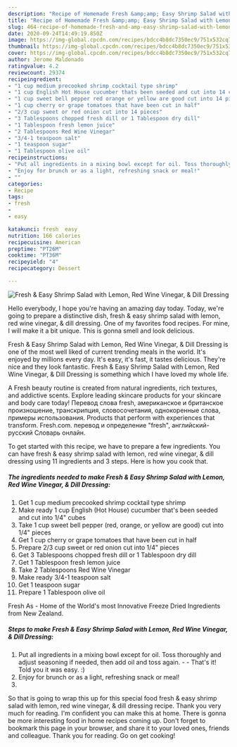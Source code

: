 ```yaml
---
description: "Recipe of Homemade Fresh &amp;amp; Easy Shrimp Salad with Lemon, Red Wine Vinegar, &amp;amp; Dill Dressing"
title: "Recipe of Homemade Fresh &amp;amp; Easy Shrimp Salad with Lemon, Red Wine Vinegar, &amp;amp; Dill Dressing"
slug: 464-recipe-of-homemade-fresh-and-amp-easy-shrimp-salad-with-lemon-red-wine-vinegar-and-amp-dill-dressing
date: 2020-09-24T14:49:19.850Z
image: https://img-global.cpcdn.com/recipes/bdcc4b8dc7350ec9/751x532cq70/fresh-easy-shrimp-salad-with-lemon-red-wine-vinegar-dill-dressing-recipe-main-photo.jpg
thumbnail: https://img-global.cpcdn.com/recipes/bdcc4b8dc7350ec9/751x532cq70/fresh-easy-shrimp-salad-with-lemon-red-wine-vinegar-dill-dressing-recipe-main-photo.jpg
cover: https://img-global.cpcdn.com/recipes/bdcc4b8dc7350ec9/751x532cq70/fresh-easy-shrimp-salad-with-lemon-red-wine-vinegar-dill-dressing-recipe-main-photo.jpg
author: Jerome Maldonado
ratingvalue: 4.2
reviewcount: 29374
recipeingredient:
- "1 cup medium precooked shrimp cocktail type shrimp"
- "1 cup English Hot House cucumber thats been seeded and cut into 14 cubes"
- "1 cup sweet bell pepper red orange or yellow are good cut into 14 pieces"
- "1 cup cherry or grape tomatoes that have been cut in half"
- "2/3 cup sweet or red onion cut into 14 pieces"
- "3 Tablespoons chopped fresh dill or 1 Tablespoon dry dill"
- "1 Tablespoon fresh lemon juice"
- "2 Tablespoons Red Wine Vinegar"
- "3/4-1 teaspoon salt"
- "1 teaspoon sugar"
- "1 Tablespoon olive oil"
recipeinstructions:
- "Put all ingredients in a mixing bowl except for oil. Toss thoroughly and adjust seasoning if needed, then add oil and toss again.  That&#39;s it! Told you it was easy. :)"
- "Enjoy for brunch or as a light, refreshing snack or meal!"
- ""
categories:
- Recipe
tags:
- fresh
- 
- easy

katakunci: fresh  easy 
nutrition: 166 calories
recipecuisine: American
preptime: "PT26M"
cooktime: "PT36M"
recipeyield: "4"
recipecategory: Dessert

---
```



![Fresh &amp; Easy Shrimp Salad with Lemon, Red Wine Vinegar, &amp; Dill Dressing](https://img-global.cpcdn.com/recipes/bdcc4b8dc7350ec9/751x532cq70/fresh-easy-shrimp-salad-with-lemon-red-wine-vinegar-dill-dressing-recipe-main-photo.jpg)

Hello everybody, I hope you're having an amazing day today. Today, we're going to prepare a distinctive dish, fresh &amp; easy shrimp salad with lemon, red wine vinegar, &amp; dill dressing. One of my favorites food recipes. For mine, I will make it a bit unique. This is gonna smell and look delicious.

Fresh &amp; Easy Shrimp Salad with Lemon, Red Wine Vinegar, &amp; Dill Dressing is one of the most well liked of current trending meals in the world. It's enjoyed by millions every day. It's easy, it's fast, it tastes delicious. They're nice and they look fantastic. Fresh &amp; Easy Shrimp Salad with Lemon, Red Wine Vinegar, &amp; Dill Dressing is something which I have loved my whole life.

A Fresh beauty routine is created from natural ingredients, rich textures, and addictive scents. Explore leading skincare products for your skincare and body care today! Перевод слова fresh, американское и британское произношение, транскрипция, словосочетания, однокоренные слова, примеры использования. Products that perform with experiences that transform. Fresh.com. перевод и определение &#34;fresh&#34;, английский-русский Словарь онлайн.


To get started with this recipe, we have to prepare a few ingredients. You can have fresh &amp; easy shrimp salad with lemon, red wine vinegar, &amp; dill dressing using 11 ingredients and 3 steps. Here is how you cook that.

<!--inarticleads1-->

##### The ingredients needed to make Fresh &amp; Easy Shrimp Salad with Lemon, Red Wine Vinegar, &amp; Dill Dressing:

1. Get 1 cup medium precooked shrimp cocktail type shrimp
1. Make ready 1 cup English (Hot House) cucumber that&#39;s been seeded and cut into 1/4&#34; cubes
1. Take 1 cup sweet bell pepper (red, orange, or yellow are good) cut into 1/4&#34; pieces
1. Get 1 cup cherry or grape tomatoes that have been cut in half
1. Prepare 2/3 cup sweet or red onion cut into 1/4&#34; pieces
1. Get 3 Tablespoons chopped fresh dill or 1 Tablespoon dry dill
1. Get 1 Tablespoon fresh lemon juice
1. Take 2 Tablespoons Red Wine Vinegar
1. Make ready 3/4-1 teaspoon salt
1. Get 1 teaspoon sugar
1. Prepare 1 Tablespoon olive oil


Fresh As - Home of the World&#39;s most Innovative Freeze Dried Ingredients from New Zealand. 

<!--inarticleads2-->

##### Steps to make Fresh &amp; Easy Shrimp Salad with Lemon, Red Wine Vinegar, &amp; Dill Dressing:

1. Put all ingredients in a mixing bowl except for oil. Toss thoroughly and adjust seasoning if needed, then add oil and toss again. -  - That&#39;s it! Told you it was easy. :)
1. Enjoy for brunch or as a light, refreshing snack or meal!
1. 




So that is going to wrap this up for this special food fresh &amp; easy shrimp salad with lemon, red wine vinegar, &amp; dill dressing recipe. Thank you very much for reading. I'm confident you can make this at home. There is gonna be more interesting food in home recipes coming up. Don't forget to bookmark this page in your browser, and share it to your loved ones, friends and colleague. Thank you for reading. Go on get cooking!

